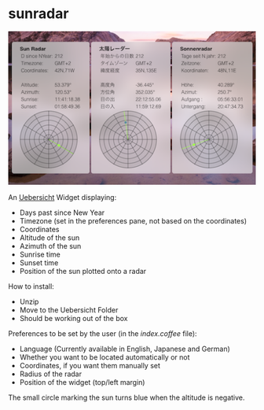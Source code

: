 # sunradar

![“Screenshot”](screenshot.png "screenshot")

An [Uebersicht](http://tracesof.net/uebersicht/) Widget displaying:

- Days past since New Year
- Timezone (set in the preferences pane, not based on the coordinates)
- Coordinates
- Altitude of the sun
- Azimuth of the sun
- Sunrise time
- Sunset time
- Position of the sun plotted onto a radar

How to install:
- Unzip
- Move to the Uebersicht Folder
- Should be working out of the box

Preferences to be set by the user (in the *index.coffee* file):
- Language (Currently available in English, Japanese and German)
- Whether you want to be located automatically or not
- Coordinates, if you want them manually set
- Radius of the radar
- Position of the widget (top/left margin)

The small circle marking the sun turns blue when the altitude is negative.
